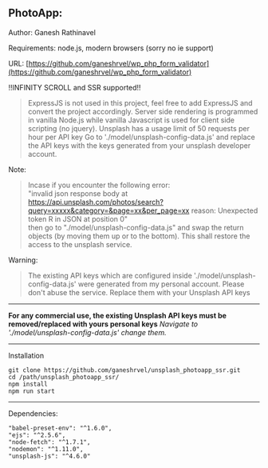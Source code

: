 PhotoApp:
--------
Author: Ganesh Rathinavel

Requirements: node.js, modern browsers (sorry no ie support)

URL: [https://github.com/ganeshrvel/wp_php_form_validator](https://github.com/ganeshrvel/wp_php_form_validator)



!!INFINITY SCROLL and SSR supported!!

> ExpressJS is not used in this project, feel free to add ExpressJS and convert the project accordingly.
> Server side rendering is programmed in vanilla Node.js while vanilla Javascript is used for client side scripting (no jquery).
> Unsplash has a usage limit of 50 requests per hour per API key
> Go to './model/unsplash-config-data.js' and replace the API keys with the keys generated from your unsplash developer account.

Note:

> Incase if you encounter the following error:  
> "invalid json response body at https://api.unsplash.com/photos/search?query=xxxxx&category=&page=xx&per_page=xx
> reason: Unexpected token R in JSON at position 0"  
> then go to "./model/unsplash-config-data.js" and swap the return objects (by moving them up or to the bottom).
>  This shall restore the access to the unsplash service.

Warning:

> The existing API keys which are configured inside './model/unsplash-config-data.js' were generated from my personal account.
> Please don't abuse the service.
> Replace them with your Unsplash API keys


----------


**For any commercial use, the existing Unsplash API keys must be removed/replaced with yours personal keys**
*Navigate to  './model/unsplash-config-data.js' change them.*

----------
Installation

    git clone https://github.com/ganeshrvel/unsplash_photoapp_ssr.git
    cd /path/unsplash_photoapp_ssr/
    npm install
    npm run start

----------
Dependencies:

    "babel-preset-env": "^1.6.0",
    "ejs": "^2.5.6",
    "node-fetch": "^1.7.1",
    "nodemon": "^1.11.0",
    "unsplash-js": "^4.6.0"
      